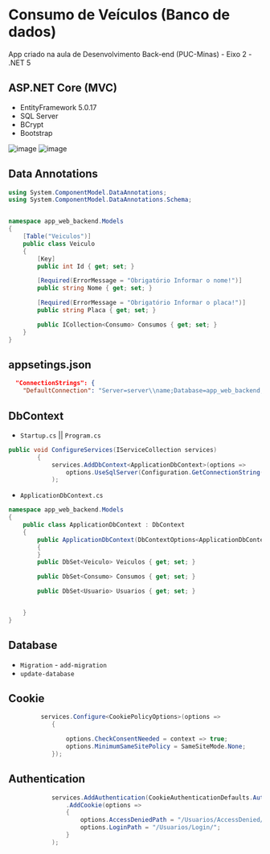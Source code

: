# Consumo de Veículos (Banco de dados)
App criado na aula de Desenvolvimento Back-end (PUC-Minas) - Eixo 2 - .NET 5

## ASP.NET Core (MVC)
- EntityFramework 5.0.17
- SQL Server
- BCrypt
- Bootstrap

![image](https://user-images.githubusercontent.com/70844369/235549164-21d3c42e-e727-4767-8fec-ac4d7c3798b5.png#vitrinedev)
![image](https://user-images.githubusercontent.com/70844369/235549213-a3d24890-2cd7-4671-afb5-63a7e8e23b1b.png)

## Data Annotations
```csharp
using System.ComponentModel.DataAnnotations;
using System.ComponentModel.DataAnnotations.Schema;


namespace app_web_backend.Models
{
    [Table("Veiculos")]
    public class Veiculo
    {
        [Key]
        public int Id { get; set; }

        [Required(ErrorMessage = "Obrigatório Informar o nome!")]
        public string Nome { get; set; }

        [Required(ErrorMessage = "Obrigatório Informar o placa!")]
        public string Placa { get; set; }

        public ICollection<Consumo> Consumos { get; set; }
    }
}
```
## appsetings.json
```json
  "ConnectionStrings": {
    "DefaultConnection": "Server=server\\name;Database=app_web_backend;Trusted_Connection=True;"
```
## DbContext

- `Startup.cs` || `Program.cs`
```csharp
public void ConfigureServices(IServiceCollection services)
        {
            services.AddDbContext<ApplicationDbContext>(options =>
                options.UseSqlServer(Configuration.GetConnectionString("DefaultConnection"))
            );
```
- `ApplicationDbContext.cs`
```csharp
namespace app_web_backend.Models
{
    public class ApplicationDbContext : DbContext
    {
        public ApplicationDbContext(DbContextOptions<ApplicationDbContext> options) : base(options)
        {
        }
        public DbSet<Veiculo> Veiculos { get; set; }

        public DbSet<Consumo> Consumos { get; set; }

        public DbSet<Usuario> Usuarios { get; set; }


    }
}
```

## Database

- `Migration` - `add-migration`
- `update-database`

## Cookie
```csharp
         services.Configure<CookiePolicyOptions>(options =>
            {

                options.CheckConsentNeeded = context => true;
                options.MinimumSameSitePolicy = SameSiteMode.None;
            });
```
## Authentication
```csharp
            services.AddAuthentication(CookieAuthenticationDefaults.AuthenticationScheme)
                .AddCookie(options =>
                {
                    options.AccessDeniedPath = "/Usuarios/AccessDenied/";
                    options.LoginPath = "/Usuarios/Login/";
                }
            );

 ```
